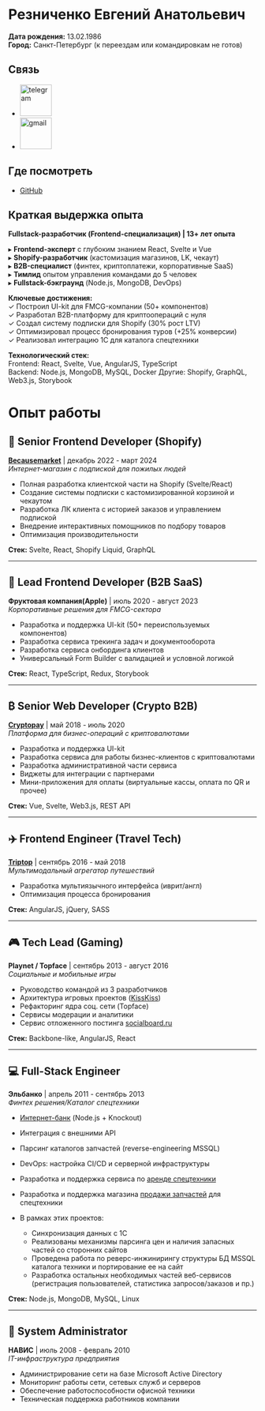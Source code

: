 # Резниченко Евгений Анатольевич

**Дата рождения:** 13.02.1986  
**Город:** Санкт-Петербург (к переездам или командировкам не готов)

## Связь
- <a href="https://t.me/kusakyky"><img src="https://upload.wikimedia.org/wikipedia/commons/thumb/8/82/Telegram_logo.svg/768px-Telegram_logo.svg.png" width="64" alt="telegram"/></a>
- <a href="mailto:kusakyky@gmail.com"><img src="https://upload.wikimedia.org/wikipedia/commons/thumb/7/7e/Gmail_icon_%282020%29.svg/768px-Gmail_icon_%282020%29.svg.png" width="64" alt="gmail"/></a>

## Где посмотреть
- [GitHub](https://github.io/zxcabs/)

## Краткая выдержка опыта

**Fullstack-разработчик (Frontend-специализация) | 13+ лет опыта**

▸ **Frontend-эксперт** с глубоким знанием React, Svelte и Vue  
▸ **Shopify-разработчик** (кастомизация магазинов, LK, чекаут)  
▸ **B2B-специалист** (финтех, криптоплатежи, корпоративные SaaS)  
▸ **Тимлид** опытом управления командами до 5 человек  
▸ **Fullstack-бэкграунд** (Node.js, MongoDB, DevOps)  

**Ключевые достижения:**  
✓ Построил UI-kit для FMCG-компании (50+ компонентов)  
✓ Разработал B2B-платформу для криптоопераций с нуля  
✓ Создал систему подписки для Shopify (30% рост LTV)  
✓ Оптимизировал процесс бронирования туров (+25% конверсии)  
✓ Реализовал интеграцию 1С для каталога спецтехники  

**Технологический стек:**  
Frontend: React, Svelte, Vue, AngularJS, TypeScript  
Backend: Node.js, MongoDB, MySQL, Docker
Другие: Shopify, GraphQL, Web3.js, Storybook

# Опыт работы

## 🛒 Senior Frontend Developer (Shopify)
**[Becausemarket](https://becausemarket.com/)** | декабрь 2022 - март 2024  
*Интернет-магазин с подпиской для пожилых людей*

- Полная разработка клиентской части на Shopify (Svelte/React)
- Создание системы подписки с кастомизированной корзиной и чекаутом
- Разработка ЛК клиента с историей заказов и управлением подпиской
- Внедрение интерактивных помощников по подбору товаров
- Оптимизация производительности

**Стек:** Svelte, React, Shopify Liquid, GraphQL

---

## 🍊 Lead Frontend Developer (B2B SaaS)
**Фруктовая компания(Apple)** | июль 2020 - август 2023  
*Корпоративные решения для FMCG-сектора*

- Разработка и поддержка UI-kit (50+ переиспользуемых компонентов)
- Разработка сервиса трекинга задач и документооборота
- Разработка сервиса онбординга клиентов
- Универсальный Form Builder с валидацией и условной логикой

**Стек:** React, TypeScript, Redux, Storybook

---

## ₿ Senior Web Developer (Crypto B2B)
**[Cryptopay](https://business.cryptopay.me/)** | май 2018 - июль 2020  
*Платформа для бизнес-операций с криптовалютами*

- Разработка и поддержка UI-kit
- Разработка сервиса для работы бизнес-клиентов с криптовалютами
- Разработка административной части сервиса
- Виджеты для интеграции с партнерами
- Мини-приложения для оплаты (виртуальные кассы, оплата по QR и прочее)

**Стек:** Vue, Svelte, Web3.js, REST API

---

## ✈️ Frontend Engineer (Travel Tech)
**[Triptop](http://trip-top.com/)** | сентябрь 2016 - май 2018  
*Мультимодальный агрегатор путешествий*

- Разработка мультиязычного интерфейса (иврит/англ)
- Оптимизация процесса бронирования

**Стек:** AngularJS, jQuery, SASS

---

## 🎮 Tech Lead (Gaming)
**Playnet / Topface** | сентябрь 2013 - август 2016  
*Социальные и мобильные игры*

- Руководство командой из 3 разработчиков
- Архитектура игровых проектов ([KissKiss](https://new.vk.com/ksskssmeow))
- Рефакторинг ядра соц. сети (Topface)
- Сервисы модерации и аналитики
- Сервис отложенного постинга [socialboard.ru](http://socialboard.ru)

**Стек:** Backbone-like, AngularJS, React

---

## 💻 Full-Stack Engineer
**Эльбанко** | апрель 2011 - сентябрь 2013  
*Финтех решения/Каталог спецтехники*

- [Интернет-банк](http://elbanco.ru) (Node.js + Knockout)
- Интеграция с внешними API
- Парсинг каталогов запчастей (reverse-engineering MSSQL)
- DevOps: настройка CI/CD и серверной инфраструктуры

- Разработка и поддержка сервиса по [аренде спецтехники](http://promtexspb.ru)
- Разработка и поддержка магазина [продажи запчастей](http://part-on.ru) для спецтехники
- В рамках этих проектов:
  - Синхронизация данных с 1С
  - Реализованы механизмы парсинга цен и наличия запасных частей со сторонних сайтов
  - Проведена работа по реверс-инжинирингу структуры БД MSSQL каталога техники и портирование ее на сайт
  - Разработка остальных необходимых частей веб-сервисов (регистрация пользователей, статистика запросов/заказов и пр.)

**Стек:** Node.js, MongoDB, MySQL, Linux

---

## 🔧 System Administrator
**НАВИС** | июль 2008 - февраль 2010  
*IT-инфраструктура предприятия*

- Администрирование сети на базе Microsoft Active Directory
- Мониторинг работы сети, сетевых служб и серверов
- Обеспечение работоспособности офисной техники
- Техническая поддержка работников компании